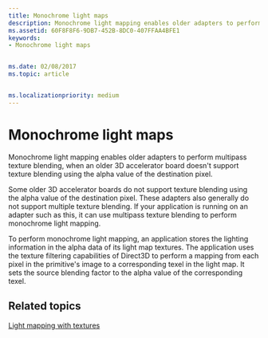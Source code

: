 ```yaml
---
title: Monochrome light maps
description: Monochrome light mapping enables older adapters to perform multipass texture blending, when an older 3D accelerator board doesn't support texture blending using the alpha value of the destination pixel.
ms.assetid: 60F8F8F6-9DB7-452B-8DC0-407FFAA4BFE1
keywords:
- Monochrome light maps


ms.date: 02/08/2017
ms.topic: article


ms.localizationpriority: medium
---
```


# Monochrome light maps


Monochrome light mapping enables older adapters to perform multipass texture blending, when an older 3D accelerator board doesn't support texture blending using the alpha value of the destination pixel.

Some older 3D accelerator boards do not support texture blending using the alpha value of the destination pixel. These adapters also generally do not support multiple texture blending. If your application is running on an adapter such as this, it can use multipass texture blending to perform monochrome light mapping.

To perform monochrome light mapping, an application stores the lighting information in the alpha data of its light map textures. The application uses the texture filtering capabilities of Direct3D to perform a mapping from each pixel in the primitive's image to a corresponding texel in the light map. It sets the source blending factor to the alpha value of the corresponding texel.

## <span id="related-topics"></span>Related topics


[Light mapping with textures](light-mapping-with-textures.md)

 

 




